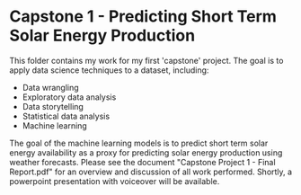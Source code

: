 # Capstone 1 - Predicting Short Term Solar Energy Production

This folder contains my work for my first 'capstone' project. The goal is to apply data science techniques to a dataset, including:

- Data wrangling
- Exploratory data analysis
- Data storytelling
- Statistical data analysis
- Machine learning

The goal of the machine learning models is to predict short term solar energy availability as a proxy for predicting solar energy production using weather forecasts.
Please see the document "Capstone Project 1 - Final Report.pdf" for an overview and discussion of all work performed. Shortly, a powerpoint presentation with voiceover will be available.